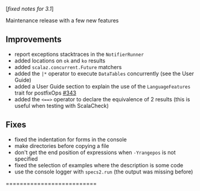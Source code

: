[*fixed notes for 3.1*]

Maintenance release with a few new features

## Improvements

 - report exceptions stacktraces in the `NotifierRunner`
 - added locations on `ok` and `ko` results
 - added `scalaz.concurrent.Future` matchers
 - added the `|*` operator to execute `DataTables` concurrently (see the User Guide)
 - added a User Guide section to explain the use of the `LanguageFeatures` trait for postfixOps [#343](https://github.com/etorreborre/specs2/issues/343)
 - added the `<==>` operator to declare the equivalence of 2 results (this is useful when testing with ScalaCheck)
 
## Fixes

 * fixed the indentation for forms in the console
 * make directories before copying a file
 * don't get the end position of expressions when `-Yrangepos` is not specified
 * fixed the selection of examples where the description is some code
 * use the console logger with `specs2.run` (the output was missing before)

==========================

